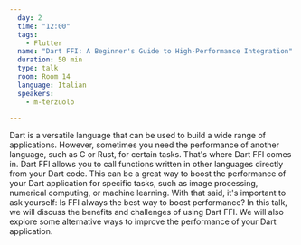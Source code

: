 ```yaml
---
  day: 2
  time: "12:00"
  tags:
    - Flutter
  name: "Dart FFI: A Beginner's Guide to High-Performance Integration"
  duration: 50 min
  type: talk
  room: Room 14
  language: Italian
  speakers:
    - m-terzuolo

---
```

Dart is a versatile language that can be used to build a wide range of applications. However, sometimes you need the performance of another language, such as C or Rust, for certain tasks. That's where Dart FFI comes in. Dart FFI allows you to call functions written in other languages directly from your Dart code. This can be a great way to boost the performance of your Dart application for specific tasks, such as image processing, numerical computing, or machine learning. With that said, it's important to ask yourself: Is FFI always the best way to boost performance? In this talk, we will discuss the benefits and challenges of using Dart FFI. We will also explore some alternative ways to improve the performance of your Dart application.
  